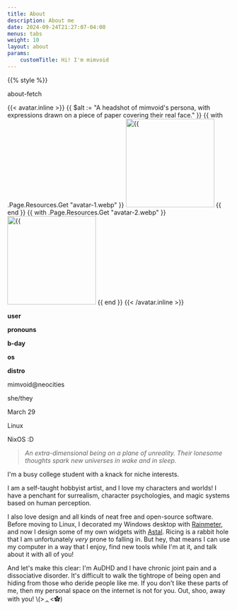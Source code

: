 ```yaml
---
title: About
description: About me
date: 2024-09-24T21:27:07-04:00
menus: tabs
weight: 10
layout: about
params:
    customTitle: Hi! I'm mimvoid
---
```


{{% style %}}

<div class="fetcher">
    <p class="prompt tertiary">about-fetch</p>
    <div class="content">
        <div class="art pop">
            {{< avatar.inline >}}
                {{ $alt := "A headshot of mimvoid's persona, with expressions drawn on a piece of paper covering their real face." }}
                {{ with .Page.Resources.Get "avatar-1.webp" }}
                    <img
                        class="not-hover"
                        src="{{ .RelPermalink }}"
                        width="200px"
                        height="200px"
                        alt={{ $alt }}
                    />
                {{ end }}
                {{ with .Page.Resources.Get "avatar-2.webp" }}
                    <img
                        class="hover"
                        src="{{ .RelPermalink }}"
                        width="200px"
                        height="200px"
                        alt={{ $alt }}
                    />
                {{ end }}
            {{< /avatar.inline >}}
        </div>
        <div class="text">
            <div class="info">
                <strong class="groups">
                    <p>user</p>
                    <p>pronouns</p>
                    <p>b-day</p>
                    <p>os</p>
                    <p>distro</p>
                </strong>
                <div class="data">
                    <p>mimvoid<span class="primary">@</span>neocities</p>
                    <p>she/they</p>
                    <p>March 29</p>
                    <p>Linux</p>
                    <p>NixOS :D</p>
                </div>
            </div>
            <div class="palette">
                <span class="primary"></span>
                <span class="secondary"></span>
                <span class="tertiary"></span>
            </div>
        </div>
    </div>
</div>

> *An extra-dimensional being on a plane of unreality.*
> *Their lonesome thoughts spark new universes in wake and in sleep.*

I'm a busy college student with a knack for niche interests.

I am a self-taught hobbyist artist, and I love my characters and worlds! I have a penchant for surrealism, character psychologies, and magic systems based on human perception.

I also love design and all kinds of neat free and open-source software. Before moving to Linux, I decorated my Windows desktop with [Rainmeter][1], and now I design some of my own widgets with [Astal][2]. Ricing is a rabbit hole that I am unfortunately *very* prone to falling in. But hey, that means I can use my computer in a way that I enjoy, find new tools while I'm at it, and talk about it with all of you!

And let's make this clear: I'm AuDHD and I have chronic joint pain and a dissociative disorder. It's difficult to walk the tightrope of being open and hiding from those who deride people like me. If you don't like these parts of me, then my personal space on the internet is not for you. Out, shoo, away with you!
<span class="secondary">\\(>ᆺ<✿)</span>

[1]: https://www.rainmeter.net
[2]: https://aylur.github.io/astal
